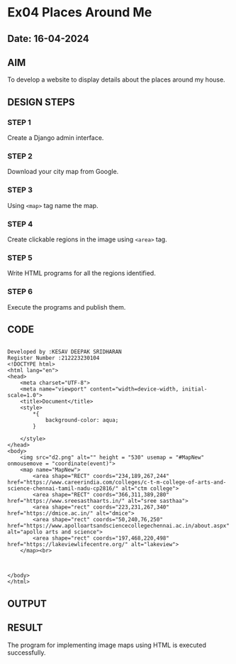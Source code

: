# Ex04 Places Around Me
## Date: 16-04-2024

## AIM
To develop a website to display details about the places around my house.

## DESIGN STEPS

### STEP 1
Create a Django admin interface.

### STEP 2
Download your city map from Google.

### STEP 3
Using ```<map>``` tag name the map.

### STEP 4
Create clickable regions in the image using ```<area>``` tag.

### STEP 5
Write HTML programs for all the regions identified.

### STEP 6
Execute the programs and publish them.

## CODE
```

Developed by :KESAV DEEPAK SRIDHARAN
Register Number :212223230104
<!DOCTYPE html>
<html lang="en">
<head>
    <meta charset="UTF-8">
    <meta name="viewport" content="width=device-width, initial-scale=1.0">
    <title>Document</title>
    <style>
        *{
            background-color: aqua;
        }
        
    </style>
</head>
<body>
    <img src="d2.png" alt="" height = "530" usemap = "#MapNew" onmousemove = "coordinate(event)">
    <map name="MapNew">
        <area shape="RECT" coords="234,189,267,244" href="https://www.careerindia.com/colleges/c-t-m-college-of-arts-and-science-chennai-tamil-nadu-cp2816/" alt="ctm college">
        <area shape="RECT" coords="366,311,389,280" href="https://www.sreesasthaarts.in/" alt="sree sasthaa">
        <area shape="rect" coords="223,231,267,340" href="https://dmice.ac.in/" alt="dmice">
        <area shape="rect" coords="50,240,76,250" href="https://www.apolloartsandsciencecollegechennai.ac.in/about.aspx" alt="apollo arts and science">
        <area shape="rect" coords="197,468,220,498" href="https://lakeviewlifecentre.org/" alt="lakeview">
    </map><br>
    
    
   
</body>
</html>
```

## OUTPUT







## RESULT
The program for implementing image maps using HTML is executed successfully.
